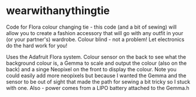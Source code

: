 # wearwithanythingtie


Code for Flora colour changing tie - this code (and a bit of sewing) will allow you to create a fashion accessory that will go with any outfit in your (or your partner's) wardrobe.  Colour blind - not a problem!  Let electronics do the hard work for you!

Uses the Adafruit Flora system.  Colour sensor on the back to see what the background colour is, a Gemma to scale and output the colour (also on the back) and a singe Neopixel on the front to display the colour.  Note you could easily add more neopixels but because I wanted the Gemma and the sensor to be out of sight that made the path for sewing a bit tricky so I stuck with one.  Also - power comes from a LIPO battery attached to the Gemma.h 
